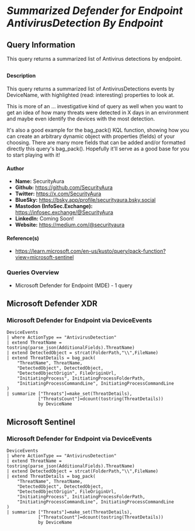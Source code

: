 # *Summarized Defender for Endpoint AntivirusDetection By Endpoint*

## Query Information

This query returns a summarized list of Antivirus detections by endpoint.

##

#### Description

This query returns a summarized list of AntivirusDetections events by DeviceName, with highlighted (read: interesting) properties to look at.

This is more of an ... investigative kind of query as well when you want to get an idea of how many threats were detected in X days in an environment and maybe even identify the devices with the most detection.

It's also a good example for the bag_pack() KQL function, showing how you can create an arbitrary dynamic object with properties (fields) of your choosing. There are many more fields that can be added and/or formatted directly this query's bag_pack(). Hopefully it'll serve as a good base for you to start playing with it!

#### Author <Optional>
- **Name:** SecurityAura
- **Github:** https://github.com/SecurityAura
- **Twitter:** https://x.com/SecurityAura
- **BlueSky:** https://bsky.app/profile/securityaura.bsky.social
- **Mastodon (InfoSec.Exchange):** https://infosec.exchange/@SecurityAura
- **LinkedIn:** Coming Soon!
- **Website:** https://medium.com/@securityaura

#### Reference(s)

- https://learn.microsoft.com/en-us/kusto/query/pack-function?view=microsoft-sentinel

### Queries Overview ###

- Microsoft Defender for Endpoint (MDE) - 1 query

## Microsoft Defender XDR ##
### Microsoft Defender for Endpoint via DeviceEvents ###
```KQL
DeviceEvents
| where ActionType == "AntivirusDetection"
| extend ThreatName = tostring(parse_json(AdditionalFields).ThreatName)
| extend DetectedObject = strcat(FolderPath,"\\",FileName)
| extend ThreatDetails = bag_pack(
    "ThreatName", ThreatName,
    "DetectedObject", DetectedObject,
    "DetectedObjectOrigin", FileOriginUrl,
    "InitiatingProcess", InitiatingProcessFolderPath,
    "InitiatingProcessCommandLine", InitiatingProcessCommandLine
)
| summarize ["Threats"]=make_set(ThreatDetails),
            ["ThreatsCount"]=dcount(tostring(ThreatDetails))
            by DeviceName
```
## Microsoft Sentinel ##
### Microsoft Defender for Endpoint via DeviceEvents ###
```KQL
DeviceEvents
| where ActionType == "AntivirusDetection"
| extend ThreatName = tostring(parse_json(AdditionalFields).ThreatName)
| extend DetectedObject = strcat(FolderPath,"\\",FileName)
| extend ThreatDetails = bag_pack(
    "ThreatName", ThreatName,
    "DetectedObject", DetectedObject,
    "DetectedObjectOrigin", FileOriginUrl,
    "InitiatingProcess", InitiatingProcessFolderPath,
    "InitiatingProcessCommandLine", InitiatingProcessCommandLine
)
| summarize ["Threats"]=make_set(ThreatDetails),
            ["ThreatsCount"]=dcount(tostring(ThreatDetails))
            by DeviceName
```
